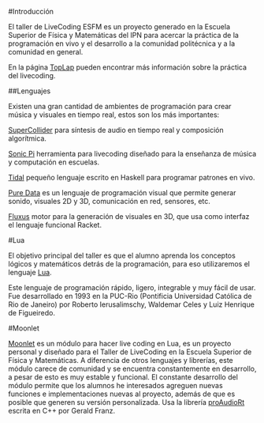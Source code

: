 #Introducción

El taller de LiveCoding ESFM es un proyecto generado en la Escuela Superior de Física y Matemáticas del IPN para 
acercar la práctica de la programación en vivo y el desarrollo a la comunidad politécnica y a la comunidad en general.

En la página [TopLap](http://toplap.org/) pueden encontrar más información sobre la práctica del livecoding.

##Lenguajes

Existen una gran cantidad de ambientes de programación para crear música y visuales en tiempo real, estos son los
más importantes:

[SuperCollider](http://supercollider.sourceforge.net/) para síntesis de audio en tiempo real y composición algorítmica.

[Sonic Pi](http://sonic-pi.net/) herramienta para livecoding diseñado para la enseñanza de música y computación en escuelas.

[Tidal](http://yaxu.org/tidal/) pequeño lenguaje escrito en Haskell para programar patrones en vivo.

[Pure Data](https://puredata.info/) es un lenguaje de programación visual que permite generar sonido, visuales 2D y 3D, comunicación en red, sensores, etc.

[Fluxus](http://www.pawfal.org/fluxus/) motor para la generación de visuales en 3D, que usa como interfaz el lenguaje funcional Racket.

#Lua

El objetivo principal del taller es que el alumno aprenda los conceptos lógicos y matemáticos detrás de la programación,
para eso utilizaremos el lenguaje [Lua](http://www.lua.org/). 

Este lenguaje de programación rápido, ligero, integrable y muy fácil de usar. Fue desarrollado en 1993 en la PUC-Rio (Pontificia Universidad Católica de Rio de Janeiro) por Roberto Ierusalimschy, Waldemar Celes y Luiz Henrique de Figueiredo.

#Moonlet

[Moonlet](https://github.com/elihugarret/Moonlet) es un módulo para hacer live coding en Lua, es un proyecto personal y diseñado para el Taller de LiveCoding en la Escuela Superior de Física y Matemáticas.
A diferencia de otros lenguajes y librerías, este módulo carece de comunidad y se encuentra constantemente en desarrollo, a pesar de esto es muy estable y funcional.
El constante desarrollo del módulo permite que los alumnos he interesados agreguen nuevas funciones e implementaciones nuevas al proyecto, además de que es posible que generen su versión personalizada.
Usa la librería [proAudioRt](http://viremo.eludi.net/proteaAudio/index.html) escrita en C++ por Gerald Franz.
